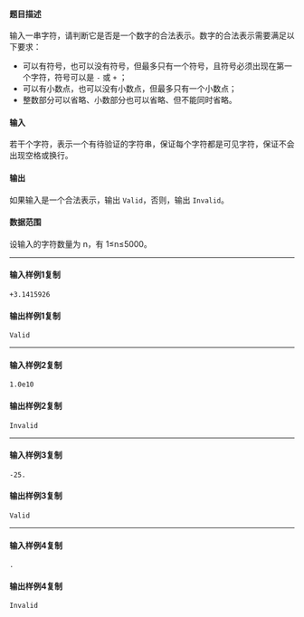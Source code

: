 #### 题目描述

输入一串字符，请判断它是否是一个数字的合法表示。数字的合法表示需要满足以下要求：

-   可以有符号，也可以没有符号，但最多只有一个符号，且符号必须出现在第一个字符，符号可以是 `-` 或 `+` ；
-   可以有小数点，也可以没有小数点，但最多只有一个小数点；
-   整数部分可以省略、小数部分也可以省略、但不能同时省略。

#### 输入

若干个字符，表示一个有待验证的字符串，保证每个字符都是可见字符，保证不会出现空格或换行。

#### 输出

如果输入是一个合法表示，输出 `Valid`，否则，输出 `Invalid`。

#### 数据范围

设输入的字符数量为 n，有 1≤n≤5000。

___

#### 输入样例1复制

```
+3.1415926
```

#### 输出样例1复制

```
Valid
```

___

#### 输入样例2复制

```
1.0e10
```

#### 输出样例2复制

```
Invalid
```

___

#### 输入样例3复制

```
-25.
```

#### 输出样例3复制

```
Valid
```

___

#### 输入样例4复制

```
.
```

#### 输出样例4复制

```
Invalid
```